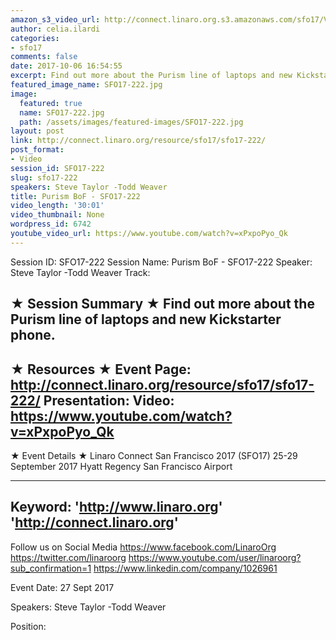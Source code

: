```yaml
---
amazon_s3_video_url: http://connect.linaro.org.s3.amazonaws.com/sfo17/Videos/SFO17-222%20Purism%20BoF.mp4
author: celia.ilardi
categories:
- sfo17
comments: false
date: 2017-10-06 16:54:55
excerpt: Find out more about the Purism line of laptops and new Kickstarter phone.
featured_image_name: SFO17-222.jpg
image:
  featured: true
  name: SFO17-222.jpg
  path: /assets/images/featured-images/SFO17-222.jpg
layout: post
link: http://connect.linaro.org/resource/sfo17/sfo17-222/
post_format:
- Video
session_id: SFO17-222
slug: sfo17-222
speakers: Steve Taylor -Todd Weaver
title: Purism BoF - SFO17-222
video_length: '30:01'
video_thumbnail: None
wordpress_id: 6742
youtube_video_url: https://www.youtube.com/watch?v=xPxpoPyo_Qk
---
```


Session ID: SFO17-222
Session Name: Purism BoF - SFO17-222
Speaker: Steve Taylor -Todd Weaver
Track: 


★ Session Summary ★
Find out more about the Purism line of laptops and new Kickstarter phone.
---------------------------------------------------
★ Resources ★
Event Page: http://connect.linaro.org/resource/sfo17/sfo17-222/
Presentation: 
Video: https://www.youtube.com/watch?v=xPxpoPyo_Qk
 ---------------------------------------------------

★ Event Details ★
Linaro Connect San Francisco 2017 (SFO17)
25-29 September 2017
Hyatt Regency San Francisco Airport

---------------------------------------------------
Keyword: 
'http://www.linaro.org'
'http://connect.linaro.org'
---------------------------------------------------
Follow us on Social Media
https://www.facebook.com/LinaroOrg
https://twitter.com/linaroorg
https://www.youtube.com/user/linaroorg?sub_confirmation=1
https://www.linkedin.com/company/1026961

Event Date: 27 Sept 2017

Speakers: Steve Taylor -Todd Weaver

Position: